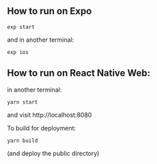 ## How to run on Expo

    exp start

and in another terminal:

    exp ios


## How to run on React Native Web:

in another terminal:

    yarn start

and visit http://localhost:8080

To build for deployment:

    yarn build

(and deploy the public directory)

